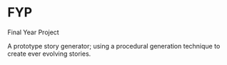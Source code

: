 # FYP
Final Year Project

A prototype story generator; using a procedural generation technique to create ever evolving stories.

